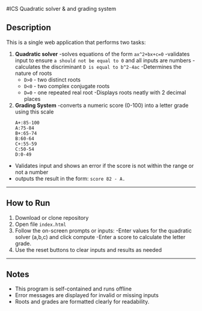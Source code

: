 #ICS Quadratic solver & and grading system
## Description
This is a single web application that performs two tasks:
1. **Quadratic solver**
   -solves equations of the form `ax^2+bx+c=0`
   -validates input to ensure `a should not be equal to 0` and all inputs are numbers
   -calculates the discriminant `D is equal to b^2-4ac`
   -Determines the nature of roots
     - `D>0` - two distinct roots
     - `D<0` - two complex conjugate roots
     - `D=0` - one repeated real root
   -Displays roots neatly with 2 decimal places
2. **Grading System**
    -converts a numeric score (0-100) into a letter grade using this scale
     ```
     A+:85-100
     A:75-84
     B+:65-74
     B:60-64
     C+:55-59
     C:50-54
     D:0-49
  - Validates input and shows an error if the score is not within the range or not a number
  - outputs the result in the form: `score 82 - A.`
   ---
   ## How to Run
   1. Download or clone repository
   2. Open file `index.html`
   3. Follow the on-screen prompts or inputs:
      -Enter values for the quadratic solver (a,b,c) and click compute
      -Enter a score to calculate the letter grade.
   4. Use the reset buttons to clear inputs and results as needed

   ---
   ## Notes 
   - This program is self-contained and runs offline 
   - Error messages are displayed for invalid or missing inputs
   - Roots and grades are formatted clearly for readability.













   
